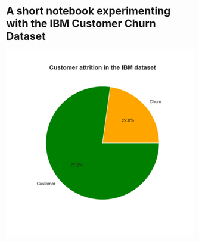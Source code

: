 # A short notebook experimenting with the IBM Customer Churn Dataset


![IBM Customer Churn](images/churn_pie.png)


